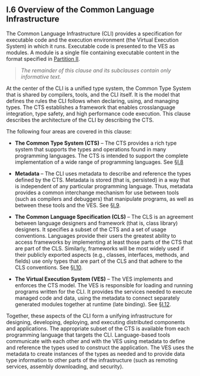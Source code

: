 ## I.6 Overview of the Common Language Infrastructure

The Common Language Infrastructure (CLI) provides a specification for executable code and the execution environment (the Virtual Execution System) in which it runs. Executable code is presented to the VES as modules. A module is a single file containing executable content in the format specified in [Partition II](#todo-missing-hyperlink).

> _The remainder of this clause and its subclauses contain only informative text._

At the center of the CLI is a unified type system, the Common Type System that is shared by compilers, tools, and the CLI itself. It is the model that defines the rules the CLI follows when declaring, using, and managing types. The CTS establishes a framework that enables crosslanguage integration, type safety, and high performance code execution. This clause describes the architecture of the CLI by describing the CTS.

The following four areas are covered in this clause:

 * **The Common Type System (CTS)** &ndash; The CTS provides a rich type system that supports the types and operations found in many programming languages. The CTS is intended to support the complete implementation of a wide range of programming languages. See §[I.8](#todo-missing-hyperlink)

 * **Metadata** &ndash; The CLI uses metadata to describe and reference the types defined by the CTS. Metadata is stored (that is, persisted) in a way that is independent of any particular programming language. Thus, metadata provides a common interchange mechanism for use between tools (such as compilers and debuggers) that manipulate programs, as well as between these tools and the VES. See §[I.9](i.9-metadata.md).

 * **The Common Language Specification (CLS)** &ndash; The CLS is an agreement between language designers and framework (that is, class library) designers.  It specifies a subset of the CTS and a set of usage conventions.  Languages provide their users the greatest ability to access frameworks by implementing at least those parts of the CTS that are part of the CLS. Similarly, frameworks will be most widely used if their publicly exported aspects (e.g., classes, interfaces, methods, and fields) use only types that are part of the CLS and that adhere to the CLS conventions. See §[I.10](i.10-name-and-type-rules-for-the-common-language-specification.md).

 * **The Virtual Execution System (VES)** &ndash; The VES implements and enforces the CTS model. The VES is responsible for loading and running programs written for the CLI. It provides the services needed to execute managed code and data, using the metadata to connect separately generated modules together at runtime (late binding). See §[I.12](i.12-virtual-execution-system.md).

Together, these aspects of the CLI form a unifying infrastructure for designing, developing, deploying, and executing distributed components and applications. The appropriate subset of the CTS is available from each programming language that targets the CLI. Language-based tools communicate with each other and with the VES using metadata to define and reference the types used to construct the application. The VES uses the metadata to create instances of the types as needed and to provide data type information to other parts of the infrastructure (such as remoting services, assembly downloading, and security).
